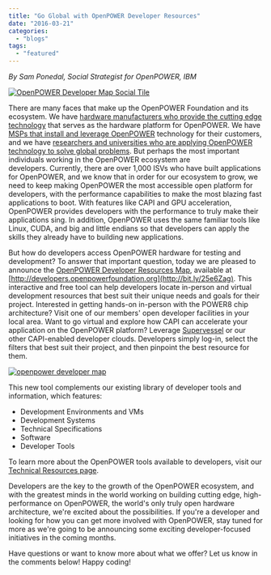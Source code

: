 ```yaml
---
title: "Go Global with OpenPOWER Developer Resources"
date: "2016-03-21"
categories: 
  - "blogs"
tags: 
  - "featured"
---
```


_By Sam Ponedal, Social Strategist for OpenPOWER, IBM_

[![OpenPOWER Developer Map Social Tile](images/OpenPOWER-Developer-Map-Social-Tile.jpg)](http://developers.openpowerfoundation.org)

There are many faces that make up the OpenPOWER Foundation and its ecosystem. We have [hardware manufacturers who provide the cutting edge technology](https://openpowerfoundation.org/blogs/capi-drives-business-performance/) that serves as the hardware platform for OpenPOWER. We have [MSPs that install and leverage OpenPOWER](https://openpowerfoundation.org/blogs/openpower-open-compute-rackspace-barreleye/) technology for their customers, and we have [researchers and universities who are applying OpenPOWER technology to solve global problems](https://openpowerfoundation.org/videos/video-ibm-and-openpower-partner-with-oak-ridge-national-labs-to-solve-worlds-toughest-challenges/). But perhaps the most important individuals working in the OpenPOWER ecosystem are developers. Currently, there are over 1,000 ISVs who have built applications for OpenPOWER, and we know that in order for our ecosystem to grow, we need to keep making OpenPOWER the most accessible open platform for developers, with the performance capabilities to make the most blazing fast applications to boot. With features like CAPI and GPU acceleration, OpenPOWER provides developers with the performance to truly make their applications sing. In addition, OpenPOWER uses the same familiar tools like Linux, CUDA, and big and little endians so that developers can apply the skills they already have to building new applications.

But how do developers access OpenPOWER hardware for testing and development? To answer that important question, today we are pleased to announce the [OpenPOWER Developer Resources Map](http://bit.ly/25e6Zag), available at [http://developers.openpowerfoundation.org](http://bit.ly/25e6Zag). This interactive and free tool can help developers locate in-person and virtual development resources that best suit their unique needs and goals for their project. Interested in getting hands-on in-person with the POWER8 chip architecture? Visit one of our members' open developer facilities in your local area. Want to go virtual and explore how CAPI can accelerate your application on the OpenPOWER platform? Leverage [Supervessel](https://ptopenlab.com/cloudlabconsole/#/) or our other CAPI-enabled developer clouds. Developers simply log-in, select the filters that best suit their project, and then pinpoint the best resource for them.

[![openpower developer map](images/openpower-developer-map.png)](http://developers.openpowerfoundation.org)

This new tool complements our existing library of developer tools and information, which features:

- Development Environments and VMs
- Development Systems
- Technical Specifications
- Software
- Developer Tools

To learn more about the OpenPOWER tools available to developers, visit our [Technical Resources page](https://openpowerfoundation.org/technical/technical-resources/).

Developers are the key to the growth of the OpenPOWER ecosystem, and with the greatest minds in the world working on building cutting edge, high-performance on OpenPOWER, the world's only truly open hardware architecture, we're excited about the possibilities. If you're a developer and looking for how you can get more involved with OpenPOWER, stay tuned for more as we're going to be announcing some exciting developer-focused initiatives in the coming months.

Have questions or want to know more about what we offer? Let us know in the comments below! Happy coding!
